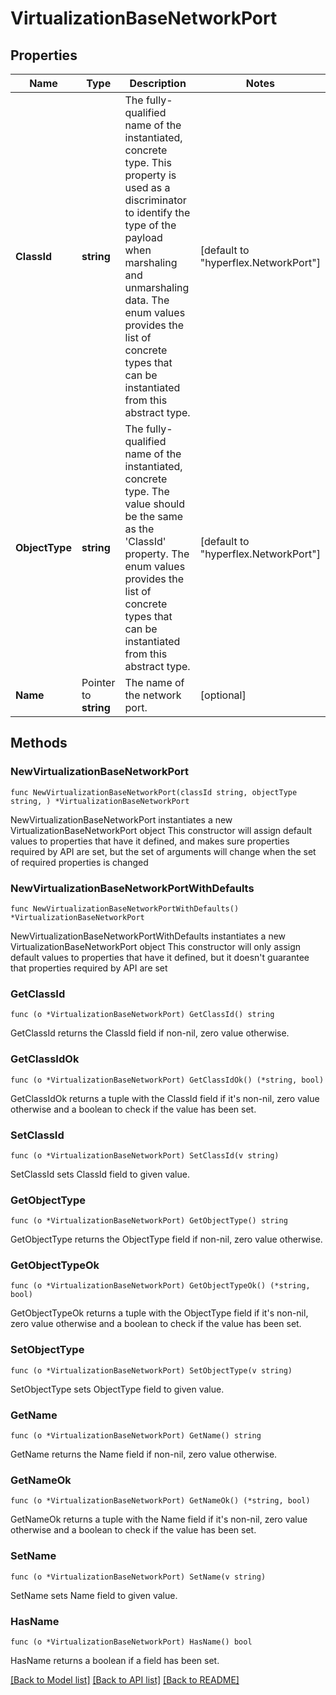 # VirtualizationBaseNetworkPort

## Properties

Name | Type | Description | Notes
------------ | ------------- | ------------- | -------------
**ClassId** | **string** | The fully-qualified name of the instantiated, concrete type. This property is used as a discriminator to identify the type of the payload when marshaling and unmarshaling data. The enum values provides the list of concrete types that can be instantiated from this abstract type. | [default to "hyperflex.NetworkPort"]
**ObjectType** | **string** | The fully-qualified name of the instantiated, concrete type. The value should be the same as the &#39;ClassId&#39; property. The enum values provides the list of concrete types that can be instantiated from this abstract type. | [default to "hyperflex.NetworkPort"]
**Name** | Pointer to **string** | The name of the network port. | [optional] 

## Methods

### NewVirtualizationBaseNetworkPort

`func NewVirtualizationBaseNetworkPort(classId string, objectType string, ) *VirtualizationBaseNetworkPort`

NewVirtualizationBaseNetworkPort instantiates a new VirtualizationBaseNetworkPort object
This constructor will assign default values to properties that have it defined,
and makes sure properties required by API are set, but the set of arguments
will change when the set of required properties is changed

### NewVirtualizationBaseNetworkPortWithDefaults

`func NewVirtualizationBaseNetworkPortWithDefaults() *VirtualizationBaseNetworkPort`

NewVirtualizationBaseNetworkPortWithDefaults instantiates a new VirtualizationBaseNetworkPort object
This constructor will only assign default values to properties that have it defined,
but it doesn't guarantee that properties required by API are set

### GetClassId

`func (o *VirtualizationBaseNetworkPort) GetClassId() string`

GetClassId returns the ClassId field if non-nil, zero value otherwise.

### GetClassIdOk

`func (o *VirtualizationBaseNetworkPort) GetClassIdOk() (*string, bool)`

GetClassIdOk returns a tuple with the ClassId field if it's non-nil, zero value otherwise
and a boolean to check if the value has been set.

### SetClassId

`func (o *VirtualizationBaseNetworkPort) SetClassId(v string)`

SetClassId sets ClassId field to given value.


### GetObjectType

`func (o *VirtualizationBaseNetworkPort) GetObjectType() string`

GetObjectType returns the ObjectType field if non-nil, zero value otherwise.

### GetObjectTypeOk

`func (o *VirtualizationBaseNetworkPort) GetObjectTypeOk() (*string, bool)`

GetObjectTypeOk returns a tuple with the ObjectType field if it's non-nil, zero value otherwise
and a boolean to check if the value has been set.

### SetObjectType

`func (o *VirtualizationBaseNetworkPort) SetObjectType(v string)`

SetObjectType sets ObjectType field to given value.


### GetName

`func (o *VirtualizationBaseNetworkPort) GetName() string`

GetName returns the Name field if non-nil, zero value otherwise.

### GetNameOk

`func (o *VirtualizationBaseNetworkPort) GetNameOk() (*string, bool)`

GetNameOk returns a tuple with the Name field if it's non-nil, zero value otherwise
and a boolean to check if the value has been set.

### SetName

`func (o *VirtualizationBaseNetworkPort) SetName(v string)`

SetName sets Name field to given value.

### HasName

`func (o *VirtualizationBaseNetworkPort) HasName() bool`

HasName returns a boolean if a field has been set.


[[Back to Model list]](../README.md#documentation-for-models) [[Back to API list]](../README.md#documentation-for-api-endpoints) [[Back to README]](../README.md)


